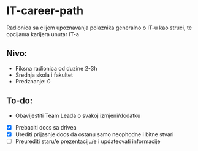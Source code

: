 # IT-career-path
Radionica sa ciljem upoznavanja polaznika generalno o IT-u kao struci, te opcijama karijera unutar IT-a

## Nivo:
- Fiksna radionica od duzine 2-3h
- Srednja skola i fakultet
- Predznanje: 0

## To-do:
- Obavijestiti Team Leada o svakoj izmjeni/dodatku
- [x] Prebaciti docs sa drivea
- [x] Urediti prijasnje docs da ostanu samo neophodne i bitne stvari
- [ ] Preurediti staru/e prezentaciju/e i updateovati informacije

